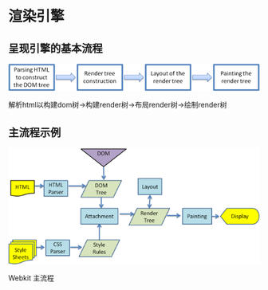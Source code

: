 # 渲染引擎
## 呈现引擎的基本流程
![呈现引擎的基本流程](images/2.png "呈现引擎的基本流程。")

解析html以构建dom树->构建render树->布局render树->绘制render树

## 主流程示例
![Webkit 主流程](images/3.png "Webkit 主流程")

Webkit 主流程




